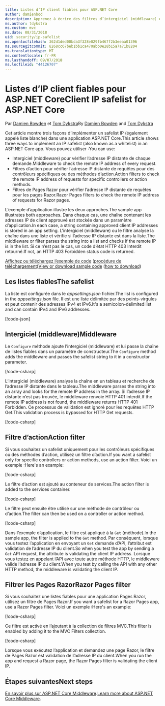 ```yaml
---
title: Listes d’IP client fiables pour ASP.NET Core
author: damienbod
description: Apprenez à écrire des filtres d’intergiciel (middleware) ou une action pour valider les adresses IP distantes par rapport à une liste des adresses IP approuvées.
ms.author: tdykstra
ms.custom: mvc
ms.date: 08/31/2018
uid: security/ip-safelist
ms.openlocfilehash: 362d1ded00bda3f328e029fb467f2b3eeaa01396
ms.sourcegitcommit: 8268cc67beb1bb1ca470abb0e28b15a7a71b8204
ms.translationtype: MT
ms.contentlocale: fr-FR
ms.lasthandoff: 09/07/2018
ms.locfileid: "44126707"
---
```

# <a name="client-ip-safelist-for-aspnet-core"></a><span data-ttu-id="fd3c6-103">Listes d’IP client fiables pour ASP.NET Core</span><span class="sxs-lookup"><span data-stu-id="fd3c6-103">Client IP safelist for ASP.NET Core</span></span>

<span data-ttu-id="fd3c6-104">Par [Damien Bowden](https://twitter.com/damien_bod) et [Tom Dykstra](https://github.com/tdykstra)</span><span class="sxs-lookup"><span data-stu-id="fd3c6-104">By [Damien Bowden](https://twitter.com/damien_bod) and [Tom Dykstra](https://github.com/tdykstra)</span></span>
 
<span data-ttu-id="fd3c6-105">Cet article montre trois façons d’implémenter un safelist IP (également appelé liste blanche) dans une application ASP.NET Core.</span><span class="sxs-lookup"><span data-stu-id="fd3c6-105">This article shows three ways to implement an IP safelist (also known as a whitelist) in an ASP.NET Core app.</span></span> <span data-ttu-id="fd3c6-106">Vous pouvez utiliser :</span><span class="sxs-lookup"><span data-stu-id="fd3c6-106">You can use:</span></span>

* <span data-ttu-id="fd3c6-107">Intergiciel (middleware) pour vérifier l’adresse IP distante de chaque demande.</span><span class="sxs-lookup"><span data-stu-id="fd3c6-107">Middleware to check the remote IP address of every request.</span></span>
* <span data-ttu-id="fd3c6-108">Filtres d’action pour vérifier l’adresse IP distante de requêtes pour des contrôleurs spécifiques ou des méthodes d’action.</span><span class="sxs-lookup"><span data-stu-id="fd3c6-108">Action filters to check the remote IP address of requests for specific controllers or action methods.</span></span>
* <span data-ttu-id="fd3c6-109">Filtres de Pages Razor pour vérifier l’adresse IP distante de requêtes pour les pages Razor.</span><span class="sxs-lookup"><span data-stu-id="fd3c6-109">Razor Pages filters to check the remote IP address of requests for Razor pages.</span></span>

<span data-ttu-id="fd3c6-110">L’exemple d’application illustre les deux approches.</span><span class="sxs-lookup"><span data-stu-id="fd3c6-110">The sample app illustrates both approaches.</span></span> <span data-ttu-id="fd3c6-111">Dans chaque cas, une chaîne contenant les adresses IP de client approuvé est stockée dans un paramètre d’application.</span><span class="sxs-lookup"><span data-stu-id="fd3c6-111">In each case, a string containing approved client IP addresses is stored in an app setting.</span></span> <span data-ttu-id="fd3c6-112">L’intergiciel (middleware) ou le filtre analyse la chaîne dans une liste et vérifie si l’adresse IP distante est dans la liste.</span><span class="sxs-lookup"><span data-stu-id="fd3c6-112">The middleware or filter parses the string into a list and  checks if the remote IP is in the list.</span></span> <span data-ttu-id="fd3c6-113">Si ce n’est pas le cas, un code d’état HTTP 403 Interdit retourné.</span><span class="sxs-lookup"><span data-stu-id="fd3c6-113">If not, an HTTP 403 Forbidden status code is returned.</span></span>

<span data-ttu-id="fd3c6-114">[Affichez ou téléchargez l’exemple de code](https://github.com/aspnet/Docs/tree/master/aspnetcore/security/ip-safelist/samples/2.x/ClientIpAspNetCore) ([procédure de téléchargement](xref:tutorials/index#how-to-download-a-sample))</span><span class="sxs-lookup"><span data-stu-id="fd3c6-114">[View or download sample code](https://github.com/aspnet/Docs/tree/master/aspnetcore/security/ip-safelist/samples/2.x/ClientIpAspNetCore) ([how to download](xref:tutorials/index#how-to-download-a-sample))</span></span>

## <a name="the-safelist"></a><span data-ttu-id="fd3c6-115">Les listes fiables</span><span class="sxs-lookup"><span data-stu-id="fd3c6-115">The safelist</span></span>

<span data-ttu-id="fd3c6-116">La liste est configurée dans le *appsettings.json* fichier.</span><span class="sxs-lookup"><span data-stu-id="fd3c6-116">The list is configured in the *appsettings.json* file.</span></span> <span data-ttu-id="fd3c6-117">Il est une liste délimitée par des points-virgules et peut contenir des adresses IPv4 et IPv6.</span><span class="sxs-lookup"><span data-stu-id="fd3c6-117">It's a semicolon-delimited list and can contain IPv4 and IPv6 addresses.</span></span>

[!code-json[](ip-safelist/samples/2.x/ClientIpAspNetCore/appsettings.json?highlight=2)]

## <a name="middleware"></a><span data-ttu-id="fd3c6-118">Intergiciel (middleware)</span><span class="sxs-lookup"><span data-stu-id="fd3c6-118">Middleware</span></span>

<span data-ttu-id="fd3c6-119">Le `Configure` méthode ajoute l’intergiciel (middleware) et lui passe la chaîne de listes fiables dans un paramètre de constructeur.</span><span class="sxs-lookup"><span data-stu-id="fd3c6-119">The `Configure` method adds the middleware and passes the safelist string to it in a constructor parameter.</span></span>

[!code-csharp[](ip-safelist/samples/2.x/ClientIpAspNetCore/Startup.cs?name=snippet_Configure&highlight=7)]

<span data-ttu-id="fd3c6-120">L’intergiciel (middleware) analyse la chaîne en un tableau et recherche de l’adresse IP distante dans le tableau.</span><span class="sxs-lookup"><span data-stu-id="fd3c6-120">The middleware parses the string into an array and looks for the remote IP address in the array.</span></span> <span data-ttu-id="fd3c6-121">Si l’adresse IP distante n’est pas trouvée, le middleware renvoie HTTP 401 interdit.</span><span class="sxs-lookup"><span data-stu-id="fd3c6-121">If the remote IP address is not found, the middleware returns HTTP 401 Forbidden.</span></span> <span data-ttu-id="fd3c6-122">Ce processus de validation est ignoré pour les requêtes HTTP Get.</span><span class="sxs-lookup"><span data-stu-id="fd3c6-122">This validation process is bypassed for HTTP Get requests.</span></span>

[!code-csharp[](ip-safelist/samples/2.x/ClientIpAspNetCore/AdminSafeListMiddleware.cs?name=snippet_ClassOnly)]

## <a name="action-filter"></a><span data-ttu-id="fd3c6-123">Filtre d’action</span><span class="sxs-lookup"><span data-stu-id="fd3c6-123">Action filter</span></span>

<span data-ttu-id="fd3c6-124">Si vous souhaitez un safelist uniquement pour les contrôleurs spécifiques ou des méthodes d’action, utilisez un filtre d’action.</span><span class="sxs-lookup"><span data-stu-id="fd3c6-124">If you want a safelist only for specific controllers or action methods, use an action filter.</span></span> <span data-ttu-id="fd3c6-125">Voici un exemple :</span><span class="sxs-lookup"><span data-stu-id="fd3c6-125">Here's an example:</span></span> 

[!code-csharp[](ip-safelist/samples/2.x/ClientIpAspNetCore/Filters/ClientIdCheckFilter.cs)]

<span data-ttu-id="fd3c6-126">Le filtre d’action est ajouté au conteneur de services.</span><span class="sxs-lookup"><span data-stu-id="fd3c6-126">The action filter is added to the services container.</span></span>

[!code-csharp[](ip-safelist/samples/2.x/ClientIpAspNetCore/Startup.cs?name=snippet_ConfigureServices&highlight=3)]

<span data-ttu-id="fd3c6-127">Le filtre peut ensuite être utilisé sur une méthode de contrôleur ou d’action.</span><span class="sxs-lookup"><span data-stu-id="fd3c6-127">The filter can then be used on a controller or action method.</span></span>

[!code-csharp[](ip-safelist/samples/2.x/ClientIpAspNetCore/Controllers/ValuesController.cs?name=snippet_Filter&highlight=1)]

<span data-ttu-id="fd3c6-128">Dans l’exemple d’application, le filtre est appliqué à la `Get` (méthode).</span><span class="sxs-lookup"><span data-stu-id="fd3c6-128">In the sample app, the filter is applied to the `Get` method.</span></span> <span data-ttu-id="fd3c6-129">Par conséquent, lorsque vous testez l’application en envoyant un `Get` demande d’API, l’attribut est validation de l’adresse IP du client.</span><span class="sxs-lookup"><span data-stu-id="fd3c6-129">So when you test the app by sending a `Get` API request, the attribute is validating the client IP address.</span></span> <span data-ttu-id="fd3c6-130">Lorsque vous testez en appelant l’API avec toute autre méthode HTTP, le middleware valide l’adresse IP du client.</span><span class="sxs-lookup"><span data-stu-id="fd3c6-130">When you test by calling the API with any other HTTP method, the middleware is validating the client IP.</span></span>

## <a name="razor-pages-filter"></a><span data-ttu-id="fd3c6-131">Filtrer les Pages Razor</span><span class="sxs-lookup"><span data-stu-id="fd3c6-131">Razor Pages filter</span></span> 

<span data-ttu-id="fd3c6-132">Si vous souhaitez une listes fiables pour une application Pages Razor, utilisez un filtre de Pages Razor.</span><span class="sxs-lookup"><span data-stu-id="fd3c6-132">If you want a safelist for a Razor Pages app, use a Razor Pages filter.</span></span> <span data-ttu-id="fd3c6-133">Voici un exemple :</span><span class="sxs-lookup"><span data-stu-id="fd3c6-133">Here's an example:</span></span> 

[!code-csharp[](ip-safelist/samples/2.x/ClientIpAspNetCore/Filters/ClientIdCheckPageFilter.cs)]

<span data-ttu-id="fd3c6-134">Ce filtre est activé en l’ajoutant à la collection de filtres MVC.</span><span class="sxs-lookup"><span data-stu-id="fd3c6-134">This filter is enabled by adding it to the MVC Filters collection.</span></span>

[!code-csharp[](ip-safelist/samples/2.x/ClientIpAspNetCore/Startup.cs?name=snippet_ConfigureServices&highlight=7-9)]

<span data-ttu-id="fd3c6-135">Lorsque vous exécutez l’application et demandez une page Razor, le filtre de Pages Razor est validation de l’adresse IP du client.</span><span class="sxs-lookup"><span data-stu-id="fd3c6-135">When you run the app and request a Razor page, the Razor Pages filter is validating the client IP.</span></span>

## <a name="next-steps"></a><span data-ttu-id="fd3c6-136">Étapes suivantes</span><span class="sxs-lookup"><span data-stu-id="fd3c6-136">Next steps</span></span>

<span data-ttu-id="fd3c6-137">[En savoir plus sur ASP.NET Core Middleware](xref:fundamentals/middleware/index).</span><span class="sxs-lookup"><span data-stu-id="fd3c6-137">[Learn more about ASP.NET Core Middleware](xref:fundamentals/middleware/index).</span></span>
